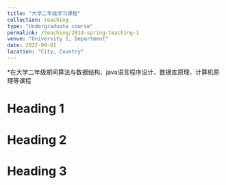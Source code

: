 ```yaml
---
title: "大学二年级学习课程"
collection: teaching
type: "Undergraduate course"
permalink: /teaching/2014-spring-teaching-1
venue: "University 1, Department"
date: 2022-09-01
location: "City, Country"
---
```


*在大学二年级期间算法与数据结构、java语言程序设计、数据库原理、计算机原理等课程

Heading 1
======

Heading 2
======

Heading 3
======
